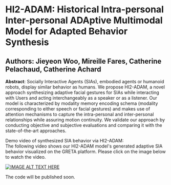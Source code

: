 # HI2-ADAM: Historical Intra-personal Inter-personal ADAptive Multimodal Model for Adapted Behavior Synthesis

## Authors: Jieyeon Woo, Mireille Fares, Catherine Pelachaud, Catherine Achard

**Abstract**: Socially Interactive Agents (SIAs), embodied agents or humanoid robots, display similar behavior as humans. We propose HI2-ADAM, a novel approach synthesizing adaptive facial gestures for SIAs while interacting with Users and acting interchangeably as a speaker or as a listener. Our model is characterized by modality memory encoding schema (modality corresponding to either speech or facial gestures) and makes use of attention mechanisms to capture the intra-personal and inter-personal relationships while assuring motion continuity. We validate our approach by conducting objective and subjective evaluations and comparing it with the state-of-the-art approaches.

Demo video of synthesized SIA behavior via HI2-ADAM:\
The following video shows our HI2-ADAM model's generated adaptive SIA behavior visualized on the GRETA platform. Please click on the image below to watch the video.

[![IMAGE ALT TEXT HERE](https://img.youtube.com/vi/8b1LgkOZPU0/0.jpg)](https://www.youtube.com/watch?v=8b1LgkOZPU0)

The code will be published soon.
